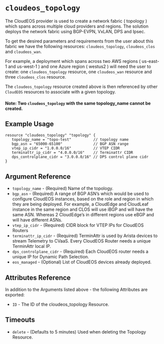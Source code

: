 # `cloudeos_topology`

The CloudEOS provider is used to create a network fabric ( topology ) which spans across multiple
cloud providers and regions. The solution deploys the network fabric using BGP-EVPN, VxLAN, DPS and Ipsec.

To get the desired parameters and requirements from the user about this fabric we have the following
resources: `cloudeos_topology`, `cloudeos_clos` and `cloudeos_wan`.

For example, a deployment which spans across two AWS regions ( us-east-1 and us-west-1 )
and one Azure region ( westus2 ) will need the user to create: one `cloudeos_topology` resource,
one `cloudeos_wan` resource and three `cloudeos_clos` resource.

The `cloudeos_topology` resource created above is then referenced by other `CloudEOS` resources to associate with
a given topology.

#### Note: Two `cloudeos_topology` with the same topology_name cannot be created.

## Example Usage

```hcl
resource "cloudeos_topology" "topology" {
   topology_name = "topo-test"          // topology name
   bgp_asn = "65000-65100"              // BGP ASN range
   vtep_ip_cidr = "1.0.0.0/16"          // VTEP CIDR
   terminattr_ip_cidr = "4.0.0.0/16"    // Terminattr CIDR
   dps_controlplane_cidr = "3.0.0.0/16" // DPS control plane cidr
}
```

## Argument Reference

* `topology_name` - (Required) Name of the topology.
* `bgp_asn` - (Required) A range of BGP ASN’s which would be used to configure CloudEOS instances,
    based on the role and region in which they are being deployed. For example, a CloudEdge and CloudLeaf
    instance in the same region and CLOS will use iBGP and will have the same ASN. Whereas 2 CloudEdge’s
    in different regions use eBGP and will have different ASNs.
* `vtep_ip_cidr` - (Required) CIDR block for VTEP IPs for CloudEOS Routers
* `terminattr_ip_cidr` - (Required) TerminAttr is used by Arista devices to stream Telemetry to CVaaS.
    Every CloudEOS Router needs a unique TerminAttr local IP.
* `dps_controlplane_cidr` - (Required) Each CloudEOS router needs a unique IP for Dynamic Path Selection.
* `eos_managed` - (Optional) List of CloudEOS devices already deployed.

## Attributes Reference

In addition to the Arguments listed above - the following Attributes are exported:

* `ID` - The ID of the cloudeos_topology Resource.

## Timeouts

* `delete` - (Defaults to 5 minutes) Used when deleting the Topology Resource.
